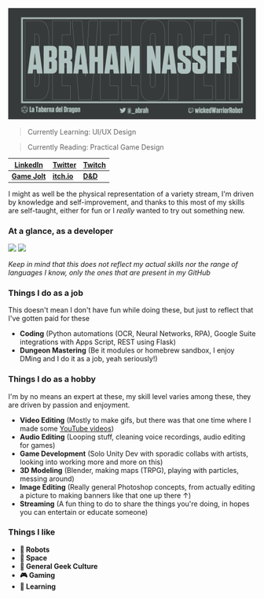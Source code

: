 <img src="https://raw.githubusercontent.com/Tronikart/tronikart/master/assets/Github.png">

> Currently Learning: UI/UX Design

> Currently Reading: Practical Game Design

| [LinkedIn](https://www.linkedin.com/in/-abrah/) |[Twitter](https://twitter.com/_Abrah) | [Twitch](https://www.twitch.tv/wickedwarriorrobot) |
|--|--|--|
| [**Game Jolt**](https://gamejolt.com/@Tronikart) | [**itch.io**](https://tronikart.itch.io/) | [**D&D**](http://latabernadeldragon.com/) |

I might as well be the physical representation of a variety stream, I'm driven by knowledge and self-improvement, and thanks to this most of my skills are self-taught, either for fun or I *really* wanted to try out something new.

### At a glance, as a developer


<img src="https://github-readme-stats.vercel.app/api?username=tronikart&show_icons=true&theme=gruvbox&bg_color=363a3a&title_color=b0c2bf&text_color=a2b0ae&icon_color=b0c2bf&hide=contribs,prs&line_height=40"> <img src="https://github-readme-stats.vercel.app/api/top-langs/?username=tronikart&hide=css,html&true&theme=merko&bg_color=363a3a&title_color=a2b0ae&text_color=a2b0ae&icon_color=b0c2bf">

*Keep in mind that this does not reflect my actual skills nor the range of languages I know, only the ones that are present in my GitHub*

### Things I do as a job
This doesn't mean I don't have fun while doing these, but just to reflect that I've gotten paid for these

- **Coding** (Python automations (OCR, Neural Networks, RPA), Google Suite integrations with Apps Script, REST using Flask)
- **Dungeon Mastering** (Be it modules or homebrew sandbox, I enjoy DMing and I do it as a job, yeah seriously!)

### Things I do as a hobby
I'm by no means an expert at these, my skill level varies among these, they are driven by passion and enjoyment.

- **Video Editing** (Mostly to make gifs, but there was that one time where I made some [YouTube videos](https://www.youtube.com/tronikart))
- **Audio Editing** (Looping stuff, cleaning voice recordings, audio editing for games)
- **Game Development** (Solo Unity Dev with sporadic collabs with artists, looking into working more and more on this)
- **3D Modeling** (Blender, making maps (TRPG), playing with particles, messing around)
- **Image Editing** (Really general Photoshop concepts, from actually editing a picture to making banners like that one up there ↑)
- **Streaming** (A fun thing to do to share the things you're doing, in hopes you can entertain or educate someone)

### Things I like

- **🤖 Robots**
- **🚀 Space**
- **👾 General Geek Culture**
- **🎮 Gaming**
- **📖 Learning**



